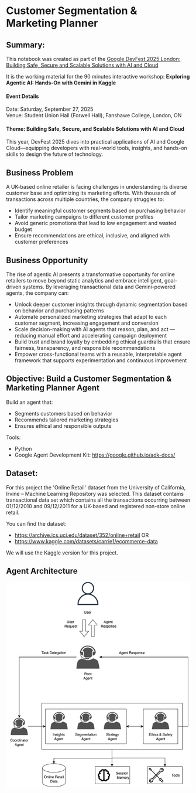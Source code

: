 # Customer Segmentation & Marketing Planner

## Summary:
This notebook was created as part of the [Google DevFest 2025 London: Building Safe, Secure and Scalable Solutions with AI and Cloud](https://gdg.community.dev/events/details/google-gdg-london-presents-google-devfest-2025-london-building-safe-secure-and-scalable-solutions-with-ai-and-cloud/cohost-gdg-london-1) 

It is the working material for the 90 minutes interactive workshop: **Exploring Agentic AI: Hands-On with Gemini in Kaggle**


#### Event Details
Date: Saturday, September 27, 2025 <br>
Venue: Student Union Hall (Forwell Hall), Fanshawe College, London, ON 

#### Theme: Building Safe, Secure, and Scalable Solutions with AI and Cloud
This year, DevFest 2025 dives into practical applications of AI and Google Cloud—equipping developers with real-world tools, insights, and hands-on skills to design the future of technology.



## Business Problem

A UK-based online retailer is facing challenges in understanding its diverse customer base and optimizing its marketing efforts. With thousands of transactions across multiple countries, the company struggles to:

- Identify meaningful customer segments based on purchasing behavior
- Tailor marketing campaigns to different customer profiles
- Avoid generic promotions that lead to low engagement and wasted budget
- Ensure recommendations are ethical, inclusive, and aligned with customer preferences

## Business Opportunity

The rise of agentic AI presents a transformative opportunity for online retailers to move beyond static analytics and embrace intelligent, goal-driven systems. By leveraging transactional data and Gemini-powered agents, the company can:

- Unlock deeper customer insights through dynamic segmentation based on behavior and purchasing patterns
- Automate personalized marketing strategies that adapt to each customer segment, increasing engagement and conversion
- Scale decision-making with AI agents that reason, plan, and act — reducing manual effort and accelerating campaign deployment
- Build trust and brand loyalty by embedding ethical guardrails that ensure fairness, transparency, and responsible recommendations
- Empower cross-functional teams with a reusable, interpretable agent framework that supports experimentation and continuous improvement

## Objective: Build a Customer Segmentation & Marketing Planner Agent

Build an agent that:
- Segments customers based on behavior
- Recommends tailored marketing strategies
- Ensures ethical and responsible outputs


Tools:
- Python
- Google Agent Development Kit: https://google.github.io/adk-docs/


## Dataset:
For this project the 'Online Retail' dataset from the University of California, Irvine – Machine Learning Repository was selected. This dataset contains transactional data set which contains all the transactions occurring between 01/12/2010 and 09/12/2011 for a UK-based and registered non-store online retail.

You can find the dataset:
- https://archive.ics.uci.edu/dataset/352/online+retail OR
- https://www.kaggle.com/datasets/carrie1/ecommerce-data

We will use the Kaggle version for this project. 

## Agent Architecture
![Agent Architecture](src/AI%20Agent%20Architecture.drawio.png)